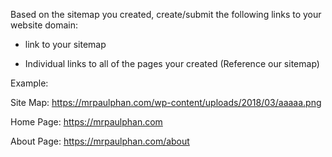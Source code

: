 Based on the sitemap you created, create/submit the following links to your website domain:

- link to your sitemap

- Individual links to all of the pages your created (Reference our sitemap)



Example:

Site Map: https://mrpaulphan.com/wp-content/uploads/2018/03/aaaaa.png

Home Page: https://mrpaulphan.com

About Page: https://mrpaulphan.com/about


